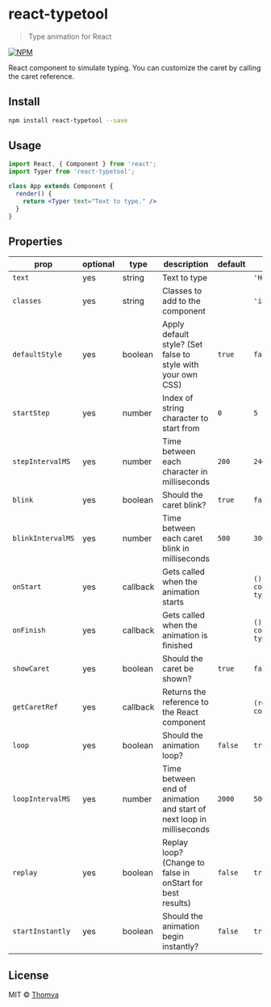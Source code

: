 # react-typetool

> Type animation for React

[![NPM](https://img.shields.io/npm/v/react-typetool.svg)](https://www.npmjs.com/package/react-typetool)

React component to simulate typing. You can customize the caret by calling the caret reference.

## Install

```bash
npm install react-typetool --save
```

## Usage

```jsx
import React, { Component } from 'react';
import Typer from 'react-typetool';

class App extends Component {
  render() {
    return <Typer text="Text to type." />
  }
}
```

## Properties

prop|optional|type|description|default|example
|--|--|--|--|--|--|
|`text`|yes|string|Text to type||`'Hello earthlings!'`|
|`classes`|yes|string|Classes to add to the component||`'introTyper'`|
|`defaultStyle`|yes|boolean|Apply default style? (Set false to style with your own CSS) |`true`|`false`|
|`startStep`|yes|number|Index of string character to start from|`0`|`5`|
|`stepIntervalMS`|yes|number|Time between each character in milliseconds|`200`|`240`|
|`blink`|yes|boolean|Should the caret blink?|`true`|`false`|
|`blinkIntervalMS`|yes|number|Time between each caret blink in milliseconds|`500`|`300`|
|`onStart`|yes|callback|Gets called when the animation starts||`() => { console.log('Started typing') }`|
|`onFinish`|yes|callback|Gets called when the animation is finished||`() => { console.log('Done typing') }`|
|`showCaret`|yes|boolean|Should the caret be shown?|`true`|`false`|
|`getCaretRef`|yes|callback|Returns the reference to the React component||`(ref) => { console.log(ref) }`|
|`loop`|yes|boolean|Should the animation loop?|`false`|`true`|
|`loopIntervalMS`|yes|number|Time between end of animation and start of next loop in milliseconds|`2000`|`500`|
|`replay`|yes|boolean|Replay loop? (Change to false in onStart for best results)|`false`|`true`|
|`startInstantly`|yes|boolean|Should the animation begin instantly?|`false`|`true`|

## License

MIT © [Thomva](https://github.com/Thomva)
